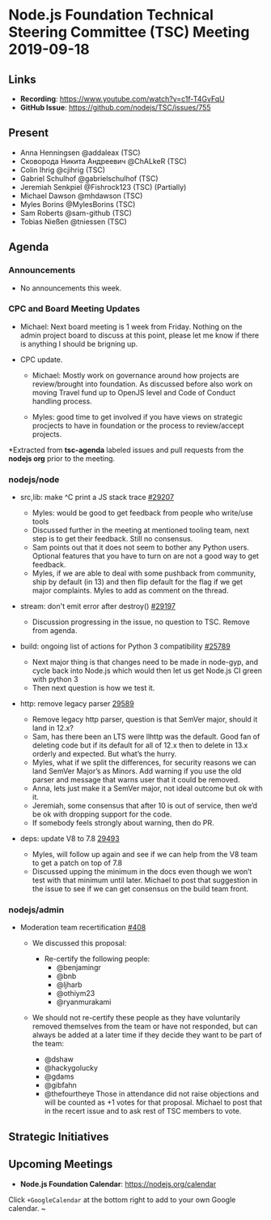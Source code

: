# Node.js Foundation Technical Steering Committee (TSC) Meeting 2019-09-18

## Links

* **Recording**:  <https://www.youtube.com/watch?v=c1f-T4GvFqU>
* **GitHub Issue**: <https://github.com/nodejs/TSC/issues/755>

## Present

* Anna Henningsen @addaleax (TSC)
* Сковорода Никита Андреевич @ChALkeR (TSC)
* Colin Ihrig @cjihrig (TSC)
* Gabriel Schulhof @gabrielschulhof (TSC)
* Jeremiah Senkpiel @Fishrock123 (TSC) (Partially)
* Michael Dawson @mhdawson (TSC)
* Myles Borins @MylesBorins (TSC)
* Sam Roberts @sam-github (TSC)
* Tobias Nießen @tniessen (TSC)

## Agenda

### Announcements

* No announcements this week.

### CPC and Board Meeting Updates

* Michael: Next board meeting is 1 week from Friday. Nothing on the admin project board to discuss
    at this point, please let me know if there is anything I should be brigning up.

* CPC update.
  * Michael: Mostly work on governance around how projects are review/brought into foundation. As
      discussed before also work on moving Travel fund up to OpenJS level and Code of Conduct handling
      process.

  * Myles: good time to get involved if you have views on strategic procjects to have in foundation
      or the process to review/accept projects.

*Extracted from **tsc-agenda** labeled issues and pull requests from the **nodejs org** prior to the meeting.

### nodejs/node

* src,lib: make ^C print a JS stack trace [#29207](https://github.com/nodejs/node/pull/29207)
  * Myles: would be good to get feedback from people who write/use tools
  * Discussed further in the meeting at mentioned tooling team, next step is to get their
    feedback. Still no consensus.
  * Sam points out that it does not seem to bother any Python users. Optional features that
    you have to turn on are not a good way to get feedback.
  * Myles, if we are able to deal with some pushback from community, ship by default (in 13) and
    then flip default for the flag if we get major complaints.  Myles to add as comment on the
    thread.

* stream: don't emit error after destroy() [#29197](https://github.com/nodejs/node/pull/29197)
  * Discussion progressing in the issue, no question to TSC.  Remove from agenda.

* build: ongoing list of actions for Python 3 compatibility [#25789](https://github.com/nodejs/node/issues/25789)
  * Next major thing is that changes need to be made in node-gyp, and cycle back into Node.js
    which would then let us get Node.js CI green with python 3
  * Then next question is how we test it.

* http: remove legacy parser [29589](https://github.com/nodejs/node/pull/29589)
  * Remove legacy http parser, question is that SemVer major, should it land in 12.x?
  * Sam, has there been an LTS were llhttp was the default. Good fan of deleting code
    but if its default for all of 12.x then to delete in 13.x orderly and expected. But what’s the
    hurry.
  * Myles, what if we split the differences, for security reasons we can land SemVer Major’s as
    Minors.  Add warning if you use the old parser and message that warns user that it could
    be removed.
  * Anna, lets just make it a SemVer major, not ideal outcome but ok with it.
  * Jeremiah, some consensus that after 10 is out of service, then we’d be ok with dropping
    support for the code.
  * If somebody feels strongly about warning, then do PR.

* deps: update V8 to 7.8 [29493](https://github.com/nodejs/node/pull/29493#issuecomment-532259819)
  * Myles, will follow up again and see if we can help from the V8 team to get a patch on top of
    7.8
  * Discussed upping the minimum in the docs even though we won’t test with that minimum until
    later.  Michael to post that suggestion in the issue to see if we can get consensus on the
    build team front.

### nodejs/admin

* Moderation team recertification [#408](https://github.com/nodejs/admin/issues/408)
  * We discussed this proposal:

    * Re-certify the following people:
      * @benjamingr
      * @bnb
      * @ljharb
      * @othiym23
      * @ryanmurakami
  * We should not re-certify these people as they have voluntarily removed themselves from the team
    or have not responded, but can always be added at a later time if they decide they want to be
    part of the team:
    * @dshaw
    * @hackygolucky
    * @gdams
    * @gibfahn
    * @thefourtheye
Those in attendance did not raise objections and will be counted as +1 votes for that proposal.
Michael to post that in the recert issue and to ask rest of TSC members to vote.

## Strategic Initiatives

## Upcoming Meetings

* **Node.js Foundation Calendar**: <https://nodejs.org/calendar>

Click `+GoogleCalendar` at the bottom right to add to your own Google calendar.
~
